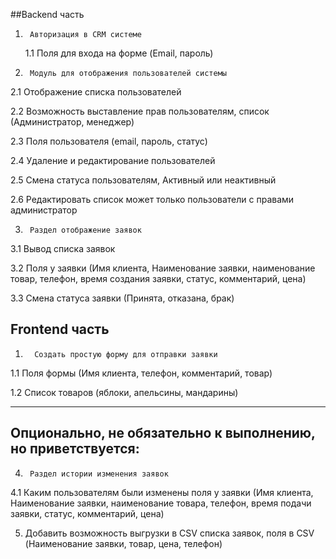 ##Backend часть

1.   	Авторизация в CRM системе
    1.1   Поля для входа на форме (Email, пароль)

2.   	Модуль для отображения пользователей системы

2.1 Отображение списка пользователей

2.2   Возможность выставление прав пользователям, список (Администратор, менеджер)

2.3   Поля пользователя (email, пароль, статус)

2.4   Удаление и редактирование пользователей

2.5   Смена статуса пользователям, Активный или неактивный

2.6   Редактировать список может только пользователи с правами администратор

3.   	Раздел отображение заявок

3.1   Вывод списка заявок

3.2   Поля у заявки (Имя клиента, Наименование заявки, наименование товар, телефон, время создания заявки, статус, комментарий, цена)

3.3   Смена статуса заявки (Принята, отказана, брак)

## Frontend часть

1.       Создать простую форму для отправки заявки

1.1   Поля формы (Имя клиента, телефон, комментарий, товар)

1.2   Список товаров (яблоки, апельсины, мандарины)


----
## Опционально, не обязательно к выполнению, но приветствуется:

4.   	Раздел истории изменения заявок

4.1   Каким пользователям были изменены поля у заявки (Имя клиента, Наименование заявки, наименование товара,  телефон, время подачи заявки, статус, комментарий, цена)

5.    Добавить возможность выгрузки в CSV списка заявок, поля в CSV (Наименование заявки, товар, цена, телефон)

